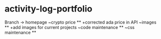 # activity-log-portfolio

Branch -> homepage
		~crypto price
			**
			+corrected ada price in API 
		~images
			**
			+add images for current projects
		~code maintenance
			**
		~css maintenance
			**
